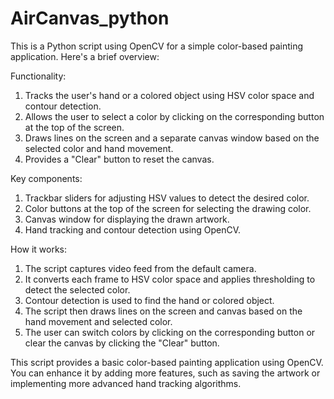 # AirCanvas_python
This is a Python script using OpenCV for a simple color-based painting application. Here's a brief overview:

Functionality:

1. Tracks the user's hand or a colored object using HSV color space and contour detection.
2. Allows the user to select a color by clicking on the corresponding button at the top of the screen.
3. Draws lines on the screen and a separate canvas window based on the selected color and hand movement.
4. Provides a "Clear" button to reset the canvas.

Key components:

1. Trackbar sliders for adjusting HSV values to detect the desired color.
2. Color buttons at the top of the screen for selecting the drawing color.
3. Canvas window for displaying the drawn artwork.
4. Hand tracking and contour detection using OpenCV.

How it works:

1. The script captures video feed from the default camera.
2. It converts each frame to HSV color space and applies thresholding to detect the selected color.
3. Contour detection is used to find the hand or colored object.
4. The script then draws lines on the screen and canvas based on the hand movement and selected color.
5. The user can switch colors by clicking on the corresponding button or clear the canvas by clicking the "Clear" button.

This script provides a basic color-based painting application using OpenCV. You can enhance it by adding more features, such as saving the artwork or implementing more advanced hand tracking algorithms.
